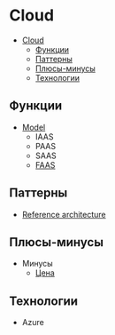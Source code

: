 # Cloud

- [Cloud](#cloud)
  - [Функции](#функции)
  - [Паттерны](#паттерны)
  - [Плюсы-минусы](#плюсы-минусы)
  - [Технологии](#технологии)

## Функции

- [Model](https://apolomodov.medium.com/coa-distributed-systems-4th-ed-2-architecture-af563b2332bd)
  - IAAS
  - PAAS
  - SAAS
  - [FAAS](serverless.md)

## Паттерны

- [Reference architecture](https://docs.microsoft.com/ru-ru/azure/architecture/browse/?filter=reference-architecture)

## Плюсы-минусы

- Минусы
  - [Цена](https://blog.bytebytego.com/i/100794123/does-the-cloud-really-save-costs)

## Технологии

- Azure
